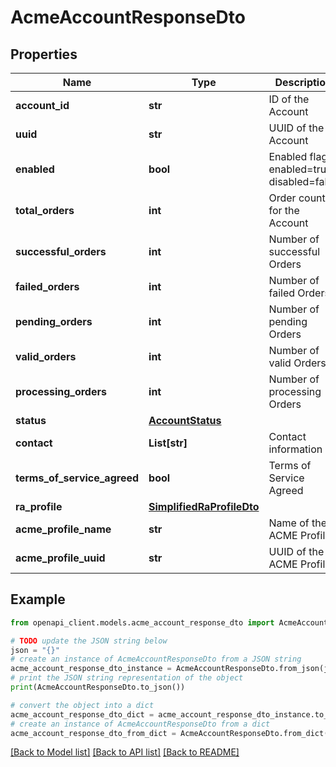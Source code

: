 # AcmeAccountResponseDto


## Properties

Name | Type | Description | Notes
------------ | ------------- | ------------- | -------------
**account_id** | **str** | ID of the Account | 
**uuid** | **str** | UUID of the Account | 
**enabled** | **bool** | Enabled flag. enabled&#x3D;true, disabled&#x3D;false | 
**total_orders** | **int** | Order count for the Account | 
**successful_orders** | **int** | Number of successful Orders | 
**failed_orders** | **int** | Number of failed Orders | 
**pending_orders** | **int** | Number of pending Orders | 
**valid_orders** | **int** | Number of valid Orders | 
**processing_orders** | **int** | Number of processing Orders | 
**status** | [**AccountStatus**](AccountStatus.md) |  | 
**contact** | **List[str]** | Contact information | 
**terms_of_service_agreed** | **bool** | Terms of Service Agreed | 
**ra_profile** | [**SimplifiedRaProfileDto**](SimplifiedRaProfileDto.md) |  | 
**acme_profile_name** | **str** | Name of the ACME Profile | 
**acme_profile_uuid** | **str** | UUID of the ACME Profile | 

## Example

```python
from openapi_client.models.acme_account_response_dto import AcmeAccountResponseDto

# TODO update the JSON string below
json = "{}"
# create an instance of AcmeAccountResponseDto from a JSON string
acme_account_response_dto_instance = AcmeAccountResponseDto.from_json(json)
# print the JSON string representation of the object
print(AcmeAccountResponseDto.to_json())

# convert the object into a dict
acme_account_response_dto_dict = acme_account_response_dto_instance.to_dict()
# create an instance of AcmeAccountResponseDto from a dict
acme_account_response_dto_from_dict = AcmeAccountResponseDto.from_dict(acme_account_response_dto_dict)
```
[[Back to Model list]](../README.md#documentation-for-models) [[Back to API list]](../README.md#documentation-for-api-endpoints) [[Back to README]](../README.md)


